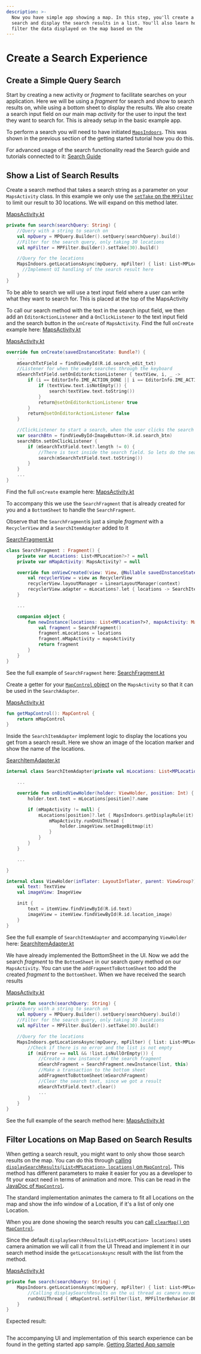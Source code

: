 ```yaml
---
description: >-
  Now you have simple app showing a map. In this step, you'll create a simple
  search and display the search results in a list. You'll also learn how to
  filter the data displayed on the map based on the
---
```


# Create a Search Experience

## Create a Simple Query Search[​](https://docs.mapsindoors.com/getting-started/android/v4/search#create-a-simple-query-search) <a href="#create-a-simple-query-search" id="create-a-simple-query-search"></a>

Start by creating a new activity or _fragment_ to facilitate searches on your application. Here we will be using a _fragment_ for search and show to search results on, while using a bottom sheet to display the results. We also create a search input field on our main map _activity_ for the user to input the text they want to search for. This is already setup in the basic example app.

To perform a search you will need to have initiated [`MapsIndoors`](https://app.mapsindoors.com/mapsindoors/reference/android/v4/MapsIndoorsSDK/com.mapsindoors.core/-maps-indoors/index.html?query=class%20MapsIndoors). This was shown in the previous section of the getting started tutorial how you do this.

For advanced usage of the search functionality read the Search guide and tutorials connected to it: [Search Guide](https://docs.mapsindoors.com/searching/)

## Show a List of Search Results[​](https://docs.mapsindoors.com/getting-started/android/v4/search#show-a-list-of-search-results) <a href="#show-a-list-of-search-results" id="show-a-list-of-search-results"></a>

Create a search method that takes a search string as a parameter on your `MapsActivity` class. In this example we only use the [`setTake` on the `MPFilter`](https://app.mapsindoors.com/mapsindoors/reference/android/v4/MapsIndoorsSDK/com.mapsindoors.core/-m-p-filter/index.html?query=open%20class%20MPFilter) to limit our result to 30 locations. We will expand on this method later.

[MapsActivity.kt](https://github.com/MapsPeople/MapsIndoors-Android-Examples/blob/main/Google_Maps/mapsindoorsgettingstartedkotlin/src/main/java/com/mapspeople/mapsindoorsgettingstartedkotlin/MapsActivity.kt#L133-L172)

```kotlin
private fun search(searchQuery: String) {
    //Query with a string to search on
    val mpQuery = MPQuery.Builder().setQuery(searchQuery).build()
    //Filter for the search query, only taking 30 locations
    val mpFilter = MPFilter.Builder().setTake(30).build()

    //Query for the locations
    MapsIndoors.getLocationsAsync(mpQuery, mpFilter) { list: List<MPLocation?>?, miError: MIError? ->
      //Implement UI handling of the search result here
    }
}
```

To be able to search we will use a text input field where a user can write what they want to search for. This is placed at the top of the MapsActivity

To call our search method with the text in the search input field, we then add an `EditorActionListener` and a `OnClickListener` to the text input field and the search button in the `onCreate` of `MapsActivity`. Find the full `onCreate` example here: [MapsActivity.kt](https://github.com/MapsPeople/MapsIndoors-Android-Examples/blob/main/Google_Maps/mapsindoorsgettingstartedkotlin/src/main/java/com/mapspeople/mapsindoorsgettingstartedkotlin/MapsActivity.kt#L42-L105)

[MapsActivity.kt](https://github.com/MapsPeople/MapsIndoors-Android-Examples/blob/main/Google_Maps/mapsindoorsgettingstartedkotlin/src/main/java/com/mapspeople/mapsindoorsgettingstartedkotlin/MapsActivity.kt#L56-L81)

```kotlin
override fun onCreate(savedInstanceState: Bundle?) {
    ...
    mSearchTxtField = findViewById(R.id.search_edit_txt)
    //Listener for when the user searches through the keyboard
    mSearchTxtField.setOnEditorActionListener { textView, i, _ ->
        if (i == EditorInfo.IME_ACTION_DONE || i == EditorInfo.IME_ACTION_SEARCH) {
            if (textView.text.isNotEmpty()) {
                search(textView.text.toString())
            }
            return@setOnEditorActionListener true
        }
        return@setOnEditorActionListener false
    }

    //ClickListener to start a search, when the user clicks the search button
    var searchBtn = findViewById<ImageButton>(R.id.search_btn)
    searchBtn.setOnClickListener {
        if (mSearchTxtField.text?.length != 0) {
            //There is text inside the search field. So lets do the search.
            search(mSearchTxtField.text.toString())
        }
    }
    ...
}
```

Find the full `onCreate` example here: [MapsActivity.kt](https://github.com/MapsPeople/MapsIndoors-Android-Examples/blob/main/Google_Maps/mapsindoorsgettingstartedkotlin/src/main/java/com/mapspeople/mapsindoorsgettingstartedkotlin/MapsActivity.kt#L42-L105)

To accompany this we use the `SearchFragment` that is already created for you and a `BottomSheet` to handle the `SearchFragment`.

Observe that the `SearchFragment`is just a simple _fragment_ with a `RecyclerView` and a `SearchItemAdapter` added to it

[SearchFragment.kt](https://github.com/MapsPeople/MapsIndoors-Android-Examples/blob/main/Google_Maps/mapsindoorsgettingstartedkotlin/src/main/java/com/mapspeople/mapsindoorsgettingstartedkotlin/SearchFragment.kt#L14-L37)

```kotlin
class SearchFragment : Fragment() {
    private var mLocations: List<MPLocation?>? = null
    private var mMapActivity: MapsActivity? = null

    override fun onViewCreated(view: View, @Nullable savedInstanceState: Bundle?) {
        val recyclerView = view as RecyclerView
        recyclerView.layoutManager = LinearLayoutManager(context)
        recyclerView.adapter = mLocations?.let { locations -> SearchItemAdapter(locations, mMapActivity) }
    }

    ...

    companion object {
        fun newInstance(locations: List<MPLocation?>?, mapsActivity: MapsActivity?): SearchFragment {
            val fragment = SearchFragment()
            fragment.mLocations = locations
            fragment.mMapActivity = mapsActivity
            return fragment
        }
    }
}
```

See the full example of `SearchFragment` here: [SearchFragment.kt](https://github.com/MapsPeople/MapsIndoors-Getting-Started-Android-Kotlin/blob/main/app/src/main/java/com/example/mapsindoorsgettingstartedkotlin/SearchFragment.kt)

Create a getter for your [`MapControl` object](https://app.mapsindoors.com/mapsindoors/reference/android/v4/MapsIndoorsSDK/com.mapsindoors.core/-map-control/index.html?query=class%20MapControl) on the `MapsActivity` so that it can be used in the `SearchAdapter`.

[MapsActivity.kt](https://github.com/MapsPeople/MapsIndoors-Android-Examples/blob/main/Google_Maps/mapsindoorsgettingstartedkotlin/src/main/java/com/mapspeople/mapsindoorsgettingstartedkotlin/MapsActivity.kt#L174-L176)

```kotlin
fun getMapControl(): MapControl {
    return mMapControl
}
```

Inside the `SearchItemAdapter` implement logic to display the locations you get from a search result. Here we show an image of the location marker and show the name of the locations.

[SearchItemAdapter.kt](https://github.com/MapsPeople/MapsIndoors-Android-Examples/blob/main/Google_Maps/mapsindoorsgettingstartedkotlin/src/main/java/com/mapspeople/mapsindoorsgettingstartedkotlin/SearchItemAdapter.kt)

```kotlin
internal class SearchItemAdapter(private val mLocations: List<MPLocation?>, private val mMapActivity: MapsActivity?) : RecyclerView.Adapter<ViewHolder>() {

    ...

    override fun onBindViewHolder(holder: ViewHolder, position: Int) {
        holder.text.text = mLocations[position]?.name

        if (mMapActivity != null) {
            mLocations[position]?.let { MapsIndoors.getDisplayRule(it) }?.getIconAsync {
                mMapActivity.runOnUiThread {
                    holder.imageView.setImageBitmap(it)
                }
            }
        }
    }

    ...

}

internal class ViewHolder(inflater: LayoutInflater, parent: ViewGroup?) : RecyclerView.ViewHolder(inflater.inflate(R.layout.fragment_search_list_item, parent, false)) {
    val text: TextView
    val imageView: ImageView

    init {
        text = itemView.findViewById(R.id.text)
        imageView = itemView.findViewById(R.id.location_image)
    }
}
```

See the full example of `SearchItemAdapter` and accompanying `ViewHolder` here: [SearchItemAdapter.kt](https://github.com/MapsPeople/MapsIndoors-Android-Examples/blob/main/Google_Maps/mapsindoorsgettingstartedkotlin/src/main/java/com/mapspeople/mapsindoorsgettingstartedkotlin/SearchItemAdapter.kt)

We have already implemented the BottomSheet in the UI. Now we add the search _fragment_ to the `BottomSheet` in our search query method on our `MapsActivity`. You can use the `addFragmentToBottomSheet` too add the created _fragment_ to the `BottomSheet`. When we have received the search results

[MapsActivity.kt](https://github.com/MapsPeople/MapsIndoors-Android-Examples/blob/main/Google_Maps/mapsindoorsgettingstartedkotlin/src/main/java/com/mapspeople/mapsindoorsgettingstartedkotlin/MapsActivity.kt#L133-L172)

```kotlin
private fun search(searchQuery: String) {
    //Query with a string to search on
    val mpQuery = MPQuery.Builder().setQuery(searchQuery).build()
    //Filter for the search query, only taking 30 locations
    val mpFilter = MPFilter.Builder().setTake(30).build()

    //Query for the locations
    MapsIndoors.getLocationsAsync(mpQuery, mpFilter) { list: List<MPLocation?>?, miError: MIError? ->
        //Check if there is no error and the list is not empty
        if (miError == null && !list.isNullOrEmpty()) {
            //Create a new instance of the search fragment
            mSearchFragment = SearchFragment.newInstance(list, this)
            //Make a transaction to the bottom sheet
            addFragmentToBottomSheet(mSearchFragment)
            //Clear the search text, since we got a result
            mSearchTxtField.text?.clear()
            ...
        }
    }
}
```

See the full example of the search method here: [MapsActivity.kt](https://github.com/MapsPeople/MapsIndoors-Android-Examples/blob/main/Google_Maps/mapsindoorsgettingstartedkotlin/src/main/java/com/mapspeople/mapsindoorsgettingstartedkotlin/MapsActivity.kt)

## Filter Locations on Map Based on Search Results[​](https://docs.mapsindoors.com/getting-started/android/v4/search#filter-locations-on-map-based-on-search-results) <a href="#filter-locations-on-map-based-on-search-results" id="filter-locations-on-map-based-on-search-results"></a>

When getting a search result, you might want to only show those search results on the map. You can do this through [calling `displaySearchResults(List<MPLocation> locations)` on `MapControl`](https://app.mapsindoors.com/mapsindoors/reference/android/v4/MapsIndoorsSDK/com.mapsindoors.core/-map-control/index.html?query=class%20MapControl). This method has different parameters to make it easier for you as a developer to fit your exact need in terms of animation and more. This can be read in the [JavaDoc of `MapControl`](https://app.mapsindoors.com/mapsindoors/reference/android/v3/com/mapsindoors/mapssdk/MapControl.html).

The standard implementation animates the camera to fit all Locations on the map and show the info window of a Location, if it's a list of only one Location.

When you are done showing the search results you can [call `clearMap()` on `MapControl`](https://app.mapsindoors.com/mapsindoors/reference/android/v4/MapsIndoorsSDK/com.mapsindoors.core/-map-control/index.html?query=class%20MapControl).

Since the default `displaySearchResults(List<MPLocation> locations)` uses camera animation we will call it from the UI Thread and implement it in our search method inside the `getLocationsAsync` result with the list from the method.

[MapsActivity.kt](https://github.com/MapsPeople/MapsIndoors-Android-Examples/blob/main/Google_Maps/mapsindoorsgettingstartedkotlin/src/main/java/com/mapspeople/mapsindoorsgettingstartedkotlin/MapsActivity.kt#L150)

```kotlin
private fun search(searchQuery: String) {
    MapsIndoors.getLocationsAsync(mpQuery, mpFilter) { list: List<MPLocation?>?, miError: MIError? ->
        //Calling displaySearchResults on the ui thread as camera movement is involved
        runOnUiThread { mMapControl.setFilter(list, MPFilterBehavior.DEFAULT) }
    }
}
```

Expected result:

<figure><img src="../../../.gitbook/assets/android_search_gif.gif" alt=""><figcaption></figcaption></figure>

The accompanying UI and implementation of this search experience can be found in the getting started app sample. [Getting Started App sample](https://github.com/MapsPeople/MapsIndoors-Android-Examples/tree/main/Google\_Maps/mapsindoorsgettingstartedkotlin)
